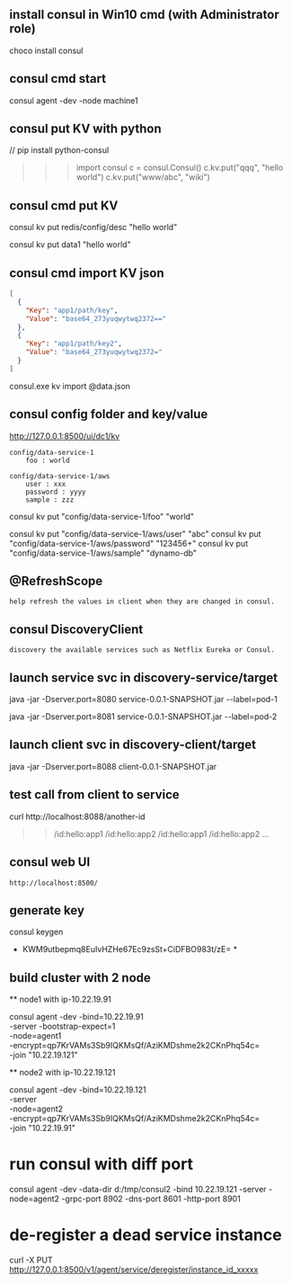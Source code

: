 ## install consul in Win10 cmd (with Administrator role)

choco install consul

## consul cmd start ##

consul agent -dev -node machine1

## consul put KV with python  ##

// pip install python-consul
>>> import consul
>>> c = consul.Consul()
>>> c.kv.put("qqq", "hello world")
>>> c.kv.put("www/abc", "wiki")

## consul cmd put KV  ##

consul kv put redis/config/desc "hello world"

consul kv put data1 "hello world"

## consul cmd import KV json ##
``` data.json
[
  {
    "Key": "app1/path/key",
    "Value": "base64_273yuqwytwq2372=="
  },
  {
    "Key": "app1/path/key2",
    "Value": "base64_273yuqwytwq2372="
  }
]
```

consul.exe kv import @data.json

## consul config folder and key/value ##

http://127.0.0.1:8500/ui/dc1/kv

    config/data-service-1
        foo : world

    config/data-service-1/aws
        user : xxx
        password : yyyy
        sample : zzz

consul kv put "config/data-service-1/foo" "world"

consul kv put "config/data-service-1/aws/user"      "abc"
consul kv put "config/data-service-1/aws/password"  "123456+"
consul kv put "config/data-service-1/aws/sample"    "dynamo-db"

## @RefreshScope ##

    help refresh the values in client when they are changed in consul.


## consul DiscoveryClient ##

    discovery the available services such as Netflix Eureka or Consul.

## launch service svc in discovery-service/target

java -jar -Dserver.port=8080  service-0.0.1-SNAPSHOT.jar --label=pod-1

java -jar -Dserver.port=8081  service-0.0.1-SNAPSHOT.jar --label=pod-2

## launch client svc in discovery-client/target

java -jar -Dserver.port=8088  client-0.0.1-SNAPSHOT.jar 

## test call from client to service

curl http://localhost:8088/another-id

>>/id:hello:app1
>>/id:hello:app2
>>/id:hello:app1
>>/id:hello:app2
...

## consul web UI

    http://localhost:8500/

## generate key

   consul keygen
   
   * KWM9utbepmq8EuIvHZHe67Ec9zsSt+CiDFBO983t/zE= *
   
## build cluster with 2 node 

 ** node1 with ip-10.22.19.91
 
 consul agent -dev  -bind=10.22.19.91 \
	-server -bootstrap-expect=1  \
	-node=agent1 \
	-encrypt=qp7KrVAMs3Sb9IQKMsQf/AziKMDshme2k2CKnPhq54c=  \
	-join "10.22.19.121"

 ** node2 with ip-10.22.19.121
 
 consul agent -dev  -bind=10.22.19.121 \
	-server \
	-node=agent2 \
	-encrypt=qp7KrVAMs3Sb9IQKMsQf/AziKMDshme2k2CKnPhq54c=  \
	-join "10.22.19.91"
	
 
# run consul with diff port 
 
 consul agent -dev -data-dir d:/tmp/consul2 -bind 10.22.19.121 -server -node=agent2 -grpc-port 8902 -dns-port 8601 -http-port 8901

# de-register a dead service instance

curl -X PUT http://127.0.0.1:8500/v1/agent/service/deregister/instance_id_xxxxx



   
